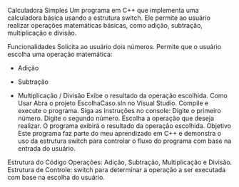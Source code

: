 Calculadora Simples
Um programa em C++ que implementa uma calculadora básica usando a estrutura switch. Ele permite ao usuário realizar operações matemáticas básicas, como adição, subtração, multiplicação e divisão.

Funcionalidades
Solicita ao usuário dois números.
Permite que o usuário escolha uma operação matemática:
+ Adição
- Subtração
* Multiplicação
/ Divisão
Exibe o resultado da operação escolhida.
Como Usar
Abra o projeto EscolhaCaso.sln no Visual Studio.
Compile e execute o programa.
Siga as instruções no console:
Digite o primeiro número.
Digite o segundo número.
Escolha a operação que deseja realizar.
O programa exibirá o resultado da operação escolhida.
Objetivo
Este programa faz parte do meu aprendizado em C++ e demonstra o uso da estrutura switch para controlar o fluxo do programa com base na entrada do usuário.

Estrutura do Código
Operações: Adição, Subtração, Multiplicação e Divisão.
Estrutura de Controle: switch para determinar a operação a ser executada com base na escolha do usuário.
